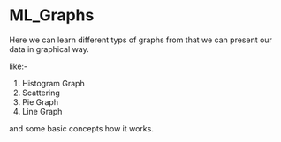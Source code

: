 # ML_Graphs
Here we can learn different typs of graphs from that we can present our data in graphical way.

like:-
1. Histogram Graph
2. Scattering
3. Pie Graph
4. Line Graph

and some basic concepts how it works.
